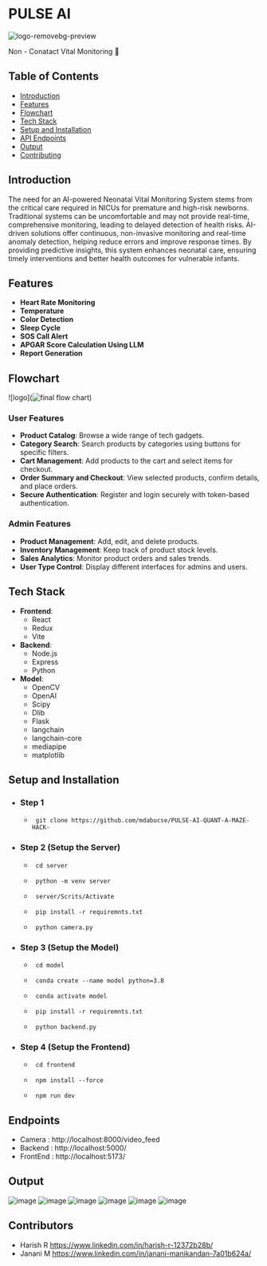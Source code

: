 # PULSE AI
![logo-removebg-preview](https://github.com/user-attachments/assets/bdddc07c-77e8-4074-bab2-f717fa4254aa)

Non - Conatact Vital Monitoring 💟

## Table of Contents

- [Introduction](#introduction)
- [Features](#features)
- [Flowchart](#flowchart)
- [Tech Stack](#tech-stack)
- [Setup and Installation](#setup-and-installation)
- [API Endpoints](#api-endpoints)
- [Output](#output)
- [Contributing](#contributing)



## Introduction

The need for an AI-powered Neonatal Vital Monitoring System stems from the critical care required in NICUs for premature and high-risk newborns. Traditional systems can be uncomfortable and may not provide real-time, comprehensive monitoring, leading to delayed detection of health risks. AI-driven solutions offer continuous, non-invasive monitoring and real-time anomaly detection, helping reduce errors and improve response times. By providing predictive insights, this system enhances neonatal care, ensuring timely interventions and better health outcomes for vulnerable infants.

## Features
* **Heart Rate Monitoring**
* **Temperature**
* **Color Detection**
* **Sleep Cycle**
* **SOS Call Alert**
* **APGAR Score Calculation Using LLM**
* **Report Generation**

## Flowchart
![logo](![final flow chart](https://github.com/user-attachments/assets/6271b232-3e5b-4ec4-82d6-5eee113a6454))


### User Features
- **Product Catalog**: Browse a wide range of tech gadgets.
- **Category Search**: Search products by categories using buttons for specific filters.
- **Cart Management**: Add products to the cart and select items for checkout.
- **Order Summary and Checkout**: View selected products, confirm details, and place orders.
- **Secure Authentication**: Register and login securely with token-based authentication.

### Admin Features
- **Product Management**: Add, edit, and delete products.
- **Inventory Management**: Keep track of product stock levels.
- **Sales Analytics**: Monitor product orders and sales trends.
- **User Type Control**: Display different interfaces for admins and users.

## Tech Stack

- **Frontend**: 
  - React
  - Redux 
  - Vite
- **Backend**: 
    - Node.js
    - Express
    - Python
- **Model**:
    - OpenCV
    - OpenAI
    - Scipy
    - Dlib
    - Flask
    - langchain
    - langchain-core
    - mediapipe
    - matplotlib 



## Setup and Installation
- ### Step 1 
    - <pre><code> git clone https://github.com/mdabucse/PULSE-AI-QUANT-A-MAZE-HACK- </pre></code>

- ### Step 2 (Setup the Server)
    - <pre><code> cd server </pre></code>
    - <pre><code> python -m venv server </pre></code>
    - <pre><code> server/Scrits/Activate </pre></code>
    - <pre><code> pip install -r requiremnts.txt </pre></code>
    - <pre><code> python camera.py </pre></code>

- ### Step 3 (Setup the Model)
    - <pre><code> cd model </pre></code>
    - <pre><code> conda create --name model python=3.8 </pre></code>
    - <pre><code> conda activate model </pre></code>
    - <pre><code> pip install -r requiremnts.txt </pre></code>
    - <pre><code> python backend.py </pre></code>

- ### Step 4 (Setup the Frontend)
    - <pre><code> cd frontend </pre></code>
    - <pre><code> npm install --force </pre></code>
    - <pre><code> npm run dev </pre></code>


## Endpoints
- Camera : http://localhost:8000/video_feed
- Backend : http://localhost:5000/
- FrontEnd : http://localhost:5173/

## Output
![image](https://github.com/user-attachments/assets/78b0e3a6-504d-4b28-9274-6f2537f1c63f)
![image](https://github.com/user-attachments/assets/3c0277d1-4555-4bde-ba49-8b06b418476b)
![image](https://github.com/user-attachments/assets/dbf5db9e-e490-413e-ad17-47c6b850a276)
![image](https://github.com/user-attachments/assets/16fb9d87-5ca6-4185-977f-d2c38df84392)
![image](https://github.com/user-attachments/assets/a6119d7c-d75a-407d-a93c-aade42f8fdbd)
![image](https://github.com/user-attachments/assets/6ea6c7be-1995-49e1-9782-799f33de6d99)






## Contributors
- Harish R  https://www.linkedin.com/in/harish-r-12372b28b/
- Janani M  https://www.linkedin.com/in/janani-manikandan-7a01b624a/
